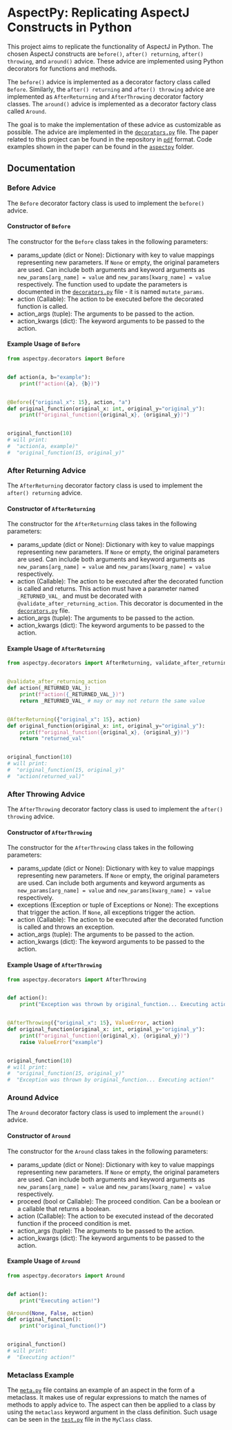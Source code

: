 # AspectPy: Replicating AspectJ Constructs in Python

This project aims to replicate the functionality of AspectJ in Python. The chosen AspectJ constructs are `before()`, `after() returning`, `after() throwing`, and `around()` advice. These advice are implemented using Python decorators for functions and methods.

The `before()` advice is implemented as a decorator factory class called `Before`. Similarly, the `after() returning` and `after() throwing` advice are implemented as `AfterReturning` and `AfterThrowing` decorator factory classes. The `around()` advice is implemented as a decorator factory class called `Around`.

The goal is to make the implementation of these advice as customizable as possible. The advice are implemented in the [`decorators.py`](src/aspectpy/decorators.py) file. The paper related to this project can be found in the repository in [`pdf`](modroczky_aspectpy_paper.pdf) format. Code examples shown in  the paper can be found in the [`aspectpy`](src/aspectpy) folder.

## Documentation

### Before Advice

The `Before` decorator factory class is used to implement the `before()` advice.

#### Constructor of `Before`

The constructor for the `Before` class takes in the following parameters:

- params_update (dict or None): Dictionary with key to value mappings representing new parameters. If `None` or empty, the original parameters are used. Can include both arguments and keyword arguments as `new_params[arg_name] = value` and `new_params[kwarg_name] = value` respectively. The function used to update the parameters is documented in the [`decorators.py`](src/aspectpy/decorators.py) file - it is named `mutate_params`.
- action (Callable): The action to be executed before the decorated function is called.
- action_args (tuple): The arguments to be passed to the action.
- action_kwargs (dict): The keyword arguments to be passed to the action.

#### Example Usage of `Before`

```python
from aspectpy.decorators import Before


def action(a, b="example"):
    print(f"action({a}, {b})")


@Before({"original_x": 15}, action, "a")
def original_function(original_x: int, original_y="original_y"):
    print(f"original_function({original_x}, {original_y})")


original_function(10)
# will print:
#  "action(a, example)"
#  "original_function(15, original_y)"
```

### After Returning Advice

The `AfterReturning` decorator factory class is used to implement the `after() returning` advice.

#### Constructor of `AfterReturning`

The constructor for the `AfterReturning` class takes in the following parameters:

- params_update (dict or None): Dictionary with key to value mappings representing new parameters. If `None` or empty, the original parameters are used. Can include both arguments and keyword arguments as `new_params[arg_name] = value` and `new_params[kwarg_name] = value` respectively.
- action (Callable): The action to be executed after the decorated function is called and returns. This action must have a parameter named `_RETURNED_VAL_` and must be decorated with `@validate_after_returning_action`. This decorator is documented in the [`decorators.py`](src/aspectpy/decorators.py) file.
- action_args (tuple): The arguments to be passed to the action.
- action_kwargs (dict): The keyword arguments to be passed to the action.

#### Example Usage of `AfterReturning`

```python
from aspectpy.decorators import AfterReturning, validate_after_returning_action


@validate_after_returning_action
def action(_RETURNED_VAL_):
    print(f"action({_RETURNED_VAL_})")
    return _RETURNED_VAL_ # may or may not return the same value


@AfterReturning({"original_x": 15}, action)
def original_function(original_x: int, original_y="original_y"):
    print(f"original_function({original_x}, {original_y})")
    return "returned_val"


original_function(10)
# will print:
#  "original_function(15, original_y)"
#  "action(returned_val)"
```

### After Throwing Advice

The `AfterThrowing` decorator factory class is used to implement the `after() throwing` advice.

#### Constructor of `AfterThrowing`

The constructor for the `AfterThrowing` class takes in the following parameters:

- params_update (dict or None): Dictionary with key to value mappings representing new parameters. If `None` or empty, the original parameters are used. Can include both arguments and keyword arguments as `new_params[arg_name] = value` and `new_params[kwarg_name] = value` respectively.
- exceptions (Exception or tuple of Exceptions or None): The exceptions that trigger the action. If `None`, all exceptions trigger the action.
- action (Callable): The action to be executed after the decorated function is called and throws an exception.
- action_args (tuple): The arguments to be passed to the action.
- action_kwargs (dict): The keyword arguments to be passed to the action.

#### Example Usage of `AfterThrowing`

```python
from aspectpy.decorators import AfterThrowing


def action():
    print("Exception was thrown by original_function... Executing action!")


@AfterThrowing({"original_x": 15}, ValueError, action)
def original_function(original_x: int, original_y="original_y"):
    print(f"original_function({original_x}, {original_y})")
    raise ValueError("example")


original_function(10)
# will print:
#  "original_function(15, original_y)"
#  "Exception was thrown by original_function... Executing action!"
```

### Around Advice

The `Around` decorator factory class is used to implement the `around()` advice.

#### Constructor of `Around`

The constructor for the `Around` class takes in the following parameters:

- params_update (dict or None): Dictionary with key to value mappings representing new parameters. If `None` or empty, the original parameters are used. Can include both arguments and keyword arguments as `new_params[arg_name] = value` and `new_params[kwarg_name] = value` respectively.
- proceed (bool or Callable): The proceed condition. Can be a boolean or a callable that returns a boolean.
- action (Callable): The action to be executed instead of the decorated function if the proceed condition is met.
- action_args (tuple): The arguments to be passed to the action.
- action_kwargs (dict): The keyword arguments to be passed to the action.

#### Example Usage of `Around`

```python
from aspectpy.decorators import Around


def action():
    print("Executing action!")

@Around(None, False, action)
def original_function():
    print("original_function()")


original_function()
# will print:
#  "Executing action!"
```

### Metaclass Example

The [`meta.py`](src/aspectpy/meta.py) file contains an example of an aspect in the form of a metaclass. It makes use of regular expressions to match the names of methods to apply advice to. The aspect can then be applied to a class by using the `metaclass` keyword argument in the class definition. Such usage can be seen in the [`test.py`](src/test.py) file in the `MyClass` class.
